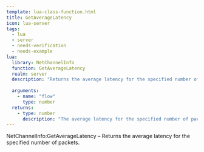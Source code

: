 ```yaml
---
template: lua-class-function.html
title: GetAverageLatency
icon: lua-server
tags:
  - lua
  - server
  - needs-verification
  - needs-example
lua:
  library: NetChannelInfo
  function: GetAverageLatency
  realm: server
  description: "Returns the average latency for the specified number of packets."
  
  arguments:
    - name: "flow"
      type: number
  returns:
    - type: number
      description: "The average latency for the specified number of packets."
---
```


<div class="lua__search__keywords">
NetChannelInfo:GetAverageLatency &#x2013; Returns the average latency for the specified number of packets.
</div>

